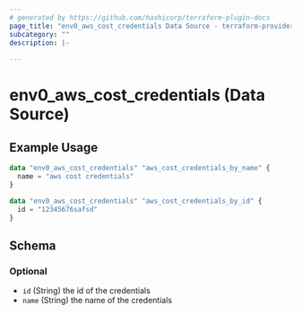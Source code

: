 ```yaml
---
# generated by https://github.com/hashicorp/terraform-plugin-docs
page_title: "env0_aws_cost_credentials Data Source - terraform-provider-env0"
subcategory: ""
description: |-
  
---
```


# env0_aws_cost_credentials (Data Source)



## Example Usage

```terraform
data "env0_aws_cost_credentials" "aws_cost_credentials_by_name" {
  name = "aws cost credentials"
}

data "env0_aws_cost_credentials" "aws_cost_credentials_by_id" {
  id = "12345676safsd"
}
```

<!-- schema generated by tfplugindocs -->
## Schema

### Optional

- `id` (String) the id of the credentials
- `name` (String) the name of the credentials
